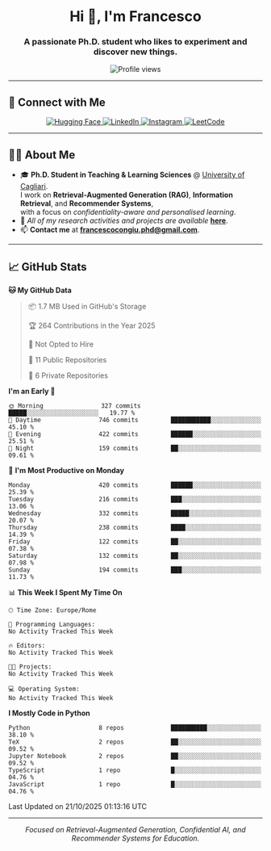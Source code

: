<!-- TITOLO E PRESENTAZIONE -->
<h1 align="center">Hi 👋, I'm Francesco</h1>
<h3 align="center">A passionate Ph.D. student who likes to experiment and discover new things.</h3>

<!-- VISITE -->
<p align="center">
  <img src="https://komarev.com/ghpvc/?username=wakaflocka17&label=Profile%20views&color=0e75b6&style=flat" alt="Profile views" />
</p>

---

## 🔗 Connect with Me
<p align="center">
  <!-- Esempio di social badge (simili a Komarev) -->
  <a href="https://huggingface.co/wakaflocka17" target="_blank">
    <img src="https://img.shields.io/badge/HuggingFace-wakaflocka17-yellow?style=for-the-badge&logo=huggingface&logoColor=white" alt="Hugging Face" />
  </a>
  <a href="https://linkedin.com/in/francesco-congiu-086243212" target="_blank">
  <img src="https://custom-icon-badges.demolab.com/badge/LinkedIn-Francesco%20Congiu-0A66C2?logo=linkedin&logoColor=white&style=for-the-badge" alt="LinkedIn" />
</a>
  <a href="https://instagram.com/wakaflocka17" target="_blank">
    <img src="https://img.shields.io/badge/Instagram-wakaflocka17-E4405F?style=for-the-badge&logo=instagram&logoColor=white" alt="Instagram" />
  </a>
  <a href="https://www.leetcode.com/wakaflocka17" target="_blank">
    <img src="https://img.shields.io/badge/LeetCode-wakaflocka17-228B22?style=for-the-badge&logo=leetcode&logoColor=white" alt="LeetCode" />
  </a>
</p>

---

## 👨‍💻 About Me
- 🎓 **Ph.D. Student in Teaching & Learning Sciences** @ [University of Cagliari](https://www.unica.it).  
I work on **Retrieval-Augmented Generation (RAG)**, **Information Retrieval**, and **Recommender Systems**,  
with a focus on *confidentiality-aware and personalised learning*.
- 💼 *All of my research activities and projects are available* [**here**](https://wakaflocka17.github.io).
- 📫 **Contact me** at **francescocongiu.phd@gmail.com**.

---

## 📈 GitHub Stats

<!--START_SECTION:waka-->
**🐱 My GitHub Data** 

> 📦 1.7 MB Used in GitHub's Storage 
 > 
> 🏆 264 Contributions in the Year 2025
 > 
> 🚫 Not Opted to Hire
 > 
> 📜 11 Public Repositories 
 > 
> 🔑 6 Private Repositories 
 > 
**I'm an Early 🐤** 

```text
🌞 Morning                327 commits         █████░░░░░░░░░░░░░░░░░░░░   19.77 % 
🌆 Daytime                746 commits         ███████████░░░░░░░░░░░░░░   45.10 % 
🌃 Evening                422 commits         ██████░░░░░░░░░░░░░░░░░░░   25.51 % 
🌙 Night                  159 commits         ██░░░░░░░░░░░░░░░░░░░░░░░   09.61 % 
```
📅 **I'm Most Productive on Monday** 

```text
Monday                   420 commits         ██████░░░░░░░░░░░░░░░░░░░   25.39 % 
Tuesday                  216 commits         ███░░░░░░░░░░░░░░░░░░░░░░   13.06 % 
Wednesday                332 commits         █████░░░░░░░░░░░░░░░░░░░░   20.07 % 
Thursday                 238 commits         ████░░░░░░░░░░░░░░░░░░░░░   14.39 % 
Friday                   122 commits         ██░░░░░░░░░░░░░░░░░░░░░░░   07.38 % 
Saturday                 132 commits         ██░░░░░░░░░░░░░░░░░░░░░░░   07.98 % 
Sunday                   194 commits         ███░░░░░░░░░░░░░░░░░░░░░░   11.73 % 
```


📊 **This Week I Spent My Time On** 

```text
🕑︎ Time Zone: Europe/Rome

💬 Programming Languages: 
No Activity Tracked This Week

🔥 Editors: 
No Activity Tracked This Week

🐱‍💻 Projects: 
No Activity Tracked This Week

💻 Operating System: 
No Activity Tracked This Week
```

**I Mostly Code in Python** 

```text
Python                   8 repos             ██████████░░░░░░░░░░░░░░░   38.10 % 
TeX                      2 repos             ██░░░░░░░░░░░░░░░░░░░░░░░   09.52 % 
Jupyter Notebook         2 repos             ██░░░░░░░░░░░░░░░░░░░░░░░   09.52 % 
TypeScript               1 repo              █░░░░░░░░░░░░░░░░░░░░░░░░   04.76 % 
JavaScript               1 repo              █░░░░░░░░░░░░░░░░░░░░░░░░   04.76 % 
```




 Last Updated on 21/10/2025 01:13:16 UTC
<!--END_SECTION:waka-->

---

<!-- FOOTER O NOTE FINALI -->
<p align="center">
  <i>Focused on Retrieval-Augmented Generation, Confidential AI, and Recommender Systems for Education.</i>
</p>
